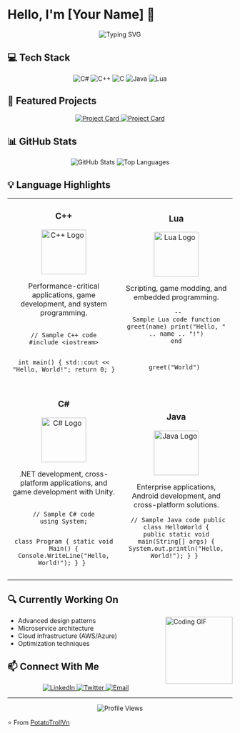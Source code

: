 # Hello, I'm [Your Name] 👋

<div align="center">
  <img src="https://readme-typing-svg.herokuapp.com?font=Fira+Code&pause=1000&width=435&lines=Software+Developer;Multi-language+Enthusiast;Always+Learning" alt="Typing SVG" />
</div>

## 💻 Tech Stack

<div align="center">
  <img src="https://img.shields.io/badge/c%23-%23239120.svg?style=for-the-badge&logo=c-sharp&logoColor=white" alt="C#" />
  <img src="https://img.shields.io/badge/c++-%2300599C.svg?style=for-the-badge&logo=c%2B%2B&logoColor=white" alt="C++" />
  <img src="https://img.shields.io/badge/c-%2300599C.svg?style=for-the-badge&logo=c&logoColor=white" alt="C" />
  <img src="https://img.shields.io/badge/java-%23ED8B00.svg?style=for-the-badge&logo=java&logoColor=white" alt="Java" />
  <img src="https://img.shields.io/badge/lua-%232C2D72.svg?style=for-the-badge&logo=lua&logoColor=white" alt="Lua" />
</div>

## 🚀 Featured Projects

<div align="center">
  <a href="https://github.com/yourusername/project-name">
    <img src="https://github-readme-stats.vercel.app/api/pin/?username=yourusername&repo=project-name&theme=dark" alt="Project Card" />
  </a>
  <a href="https://github.com/yourusername/another-project">
    <img src="https://github-readme-stats.vercel.app/api/pin/?username=yourusername&repo=another-project&theme=dark" alt="Project Card" />
  </a>
</div>

## 📊 GitHub Stats

<div align="center">
  <img src="https://github-readme-stats.vercel.app/api?username=yourusername&show_icons=true&theme=radical" alt="GitHub Stats" />
  <img src="https://github-readme-stats.vercel.app/api/top-langs/?username=yourusername&layout=compact&theme=radical" alt="Top Languages" />
</div>

## 💡 Language Highlights

<table>
  <tr>
    <td width="50%">
      <h3 align="center">C++</h3>
      <div align="center">
        <img src="https://raw.githubusercontent.com/isocpp/logos/master/cpp_logo.png" alt="C++ Logo" width="100" />
        <p>Performance-critical applications, game development, and system programming.</p>
        <pre><code>
// Sample C++ code
#include &lt;iostream&gt;

int main() {
    std::cout << "Hello, World!";
    return 0;
}
        </code></pre>
      </div>
    </td>
    <td width="50%">
      <h3 align="center">Lua</h3>
      <div align="center">
        <img src="https://upload.wikimedia.org/wikipedia/commons/c/cf/Lua-Logo.svg" alt="Lua Logo" width="100" />
        <p>Scripting, game modding, and embedded programming.</p>
        <pre><code>
-- Sample Lua code
function greet(name)
    print("Hello, " .. name .. "!")
end

greet("World")
        </code></pre>
      </div>
    </td>
  </tr>
  <tr>
    <td width="50%">
      <h3 align="center">C#</h3>
      <div align="center">
        <img src="https://raw.githubusercontent.com/dotnet/brand/main/logo/dotnet-logo.png" alt="C# Logo" width="100" />
        <p>.NET development, cross-platform applications, and game development with Unity.</p>
        <pre><code>
// Sample C# code
using System;

class Program {
    static void Main() {
        Console.WriteLine("Hello, World!");
    }
}
        </code></pre>
      </div>
    </td>
    <td width="50%">
      <h3 align="center">Java</h3>
      <div align="center">
        <img src="https://www.oracle.com/a/tech/img/cb88-java-logo-001.jpg" alt="Java Logo" width="100" />
        <p>Enterprise applications, Android development, and cross-platform solutions.</p>
        <pre><code>
// Sample Java code
public class HelloWorld {
    public static void main(String[] args) {
        System.out.println("Hello, World!");
    }
}
        </code></pre>
      </div>
    </td>
  </tr>
</table>

## 🔍 Currently Working On

<img align="right" height="150" src="https://media.giphy.com/media/SWoSkN6DxTszqIKEqv/giphy.gif" alt="Coding GIF" />

- Advanced design patterns
- Microservice architecture
- Cloud infrastructure (AWS/Azure)
- Optimization techniques

## 📫 Connect With Me

<div align="center">
  <a href="https://linkedin.com/in/yourusername">
    <img src="https://img.shields.io/badge/LinkedIn-%230077B5.svg?style=for-the-badge&logo=linkedin&logoColor=white" alt="LinkedIn" />
  </a>
  <a href="https://twitter.com/yourusername">
    <img src="https://img.shields.io/badge/Twitter-%231DA1F2.svg?style=for-the-badge&logo=Twitter&logoColor=white" alt="Twitter" />
  </a>
  <a href="mailto:your.email@example.com">
    <img src="https://img.shields.io/badge/Email-D14836?style=for-the-badge&logo=gmail&logoColor=white" alt="Email" />
  </a>
</div>

---

<div align="center">
  <img src="https://komarev.com/ghpvc/?username=yourusername&label=Profile%20views&color=0e75b6&style=flat" alt="Profile Views" />
</div>

⭐️ From [PotatoTrollVn](https://github.com/PotatoTrollVn)
